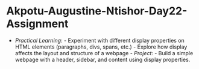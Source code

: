 # Akpotu-Augustine-Ntishor-Day22-Assignment
 - *Practical Learning*:    - Experiment with different display properties on HTML elements (paragraphs, divs, spans, etc.)   - Explore how display affects the layout and structure of a webpage - *Project*:    - Build a simple webpage with a header, sidebar, and content using display properties.
